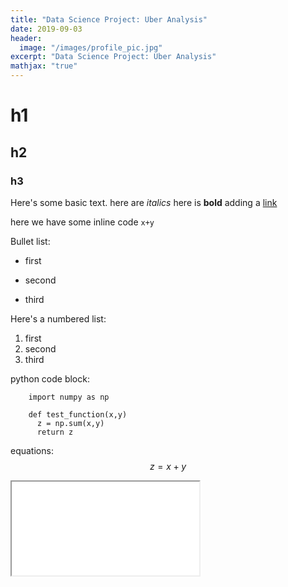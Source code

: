 ```yaml
---
title: "Data Science Project: Uber Analysis"
date: 2019-09-03
header:
  image: "/images/profile_pic.jpg"
excerpt: "Data Science Project: Uber Analysis"
mathjax: "true"
---
```

# h1
## h2
### h3

Here's some basic text.
here are *italics*
here is **bold**
adding a [link](https://www.basicmillion.com)

here we have some inline code `x+y`

Bullet list:
* first
+ second
- third

Here's a numbered list:
1. first
2. second
3. third

python code block:
```
    import numpy as np

    def test_function(x,y)
      z = np.sum(x,y)
      return z
```

equations:
$$z=x+y$$

<iframe src="html-files/april_2014_project.html"></iframe>
